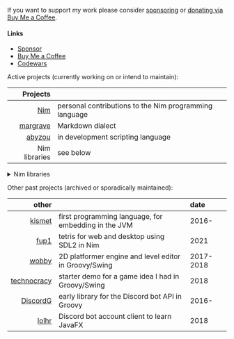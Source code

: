 If you want to support my work please consider [sponsoring](https://github.com/sponsors/metagn/) or [donating via Buy Me a Coffee](https://www.buymeacoffee.com/metagn).


#### Links

* [Sponsor](https://github.com/sponsors/metagn/)
* [Buy Me a Coffee](https://www.buymeacoffee.com/metagn)
* [Codewars](https://www.codewars.com/users/metagn)

Active projects (currently working on or intend to maintain):

| Projects | |
| --: | :-- |
| [Nim](https://github.com/nim-lang/Nim/pulls?q=is%3Apr+author%3Ametagn+is%3Amerged) | personal contributions to the Nim programming language |
| [margrave](https://github.com/metagn/margrave) | Markdown dialect |
| [abyzou](https://github.com/metagn/abyzou) | in development scripting language |
| Nim libraries | see below |

<details>
<summary>Nim libraries</summary>

| Nim libraries | installable with [nimble](https://github.com/nim-lang/nimble) (`nimble install <url>`) | 
| --: | :-- |
| **[applicates](https://github.com/metagn/applicates)** | first-class templates/symbols |
| **[assigns](https://github.com/metagn/assigns)** | overloadable pattern matching |
| **[skinsuit](https://github.com/metagn/skinsuit)** | stackable utility macros for object variants |
| **[sliceutils](https://github.com/metagn/sliceutils)** | slice/range abstractions |
| **[grab](https://github.com/metagn/grab)** | inline package installs (like Groovy @Grab) |
| **[nuance](https://github.com/metagn/nuance)** | runtime nim AST generation with line info for later compilation |
| [lispnim](https://github.com/metagn/lispnim) | lisp syntax for nim using nuance |
| **[knot](https://github.com/metagn/knot)** | tie compile-time values to types under names |
| **[spread](https://github.com/metagn/spread)** | block syntax for calls/literals/constructors |
| **[dirtydeeds](https://github.com/metagn/dirtydeeds)** | sugar for partially applied calls |
| **[shorteststring](https://github.com/metagn/shorteststring)** | word-size string |
| **[etf](https://github.com/metagn/etf)** | erlang term format |
| **[margrave](https://github.com/metagn/margrave)** | portable and configurable parser for a markdown dialect |
| [niv/websocket.nim](https://github.com/niv/websocket.nim) | (co-maintainer) |
| [funnycapitalism](https://github.com/metagn/funnycapitalism) | (inactive) barebones Discord library |
| [nashorn](https://github.com/metagn/nimnashorn) | (inactive) nim wrapper for Nashorn JS runtime on the JVM |
| [nimedscript](https://github.com/metagn/NimEdScript) | (inactive) nim wrapper for EdisonScript in FL Studio |

\* bold: on the [nimble package registry](https://github.com/nim-lang/packages), can be installed with `nimble install <name>`

</details>

Other past projects (archived or sporadically maintained):

| other |  | date |
| --: | :-- | :-- |
| [kismet](https://github.com/metagn/kismet) | first programming language, for embedding in the JVM | 2016- |
| [fup1](https://github.com/metagn/fup1) | tetris for web and desktop using SDL2 in Nim | 2021 |
| [wobby](https://github.com/metagn-archives/wobby) | 2D platformer engine and level editor in Groovy/Swing | 2017-2018 |
| [technocracy](https://github.com/metagn-archives/technocracy) | starter demo for a game idea I had in Groovy/Swing | 2018 |
| [DiscordG](https://github.com/metagn-archives/DiscordG) | early library for the Discord bot API in Groovy |  2016- |
| [lolhr](https://github.com/metagn-archives/lolhr) | Discord bot account client to learn JavaFX | 2018 |
